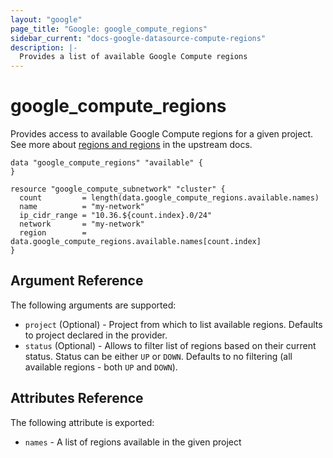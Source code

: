 ```yaml
---
layout: "google"
page_title: "Google: google_compute_regions"
sidebar_current: "docs-google-datasource-compute-regions"
description: |-
  Provides a list of available Google Compute regions
---
```


# google\_compute\_regions

Provides access to available Google Compute regions for a given project.
See more about [regions and regions](https://cloud.google.com/compute/docs/regions-zones/) in the upstream docs.

```hcl
data "google_compute_regions" "available" {
}

resource "google_compute_subnetwork" "cluster" {
  count         = length(data.google_compute_regions.available.names)
  name          = "my-network"
  ip_cidr_range = "10.36.${count.index}.0/24"
  network       = "my-network"
  region        = data.google_compute_regions.available.names[count.index]
}
```

## Argument Reference

The following arguments are supported:

* `project` (Optional) - Project from which to list available regions. Defaults to project declared in the provider.
* `status` (Optional) - Allows to filter list of regions based on their current status. Status can be either `UP` or `DOWN`.
  Defaults to no filtering (all available regions - both `UP` and `DOWN`).

## Attributes Reference

The following attribute is exported:

* `names` - A list of regions available in the given project
